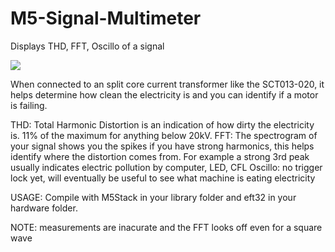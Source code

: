 # M5-Signal-Multimeter
Displays THD, FFT, Oscillo of a signal

![](https://i.imgur.com/sfoJP5h.jpg)

When connected to an split core current transformer like the SCT013-020, it helps determine how clean the electricity is and you can identify if a motor is failing.

THD: Total Harmonic Distortion is an indication of how dirty the electricity is. 11% of the maximum for anything below 20kV.
FFT: The spectrogram of your signal shows you the spikes if you have strong harmonics, this helps identify where the distortion comes from. For example a strong 3rd peak usually indicates electric pollution by computer, LED, CFL
Oscillo: no trigger lock yet, will eventually be useful to see what machine is eating electricity

USAGE: Compile with M5Stack in your library folder and eft32 in your hardware folder.

NOTE: measurements are inacurate and the FFT looks off even for a square wave

